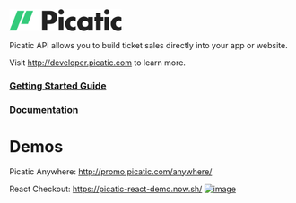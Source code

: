 <img src="assets/picatic-logo-duotone-darkbg.png" width="200" alt="Picatic logo" />

Picatic API allows you to build ticket sales directly into your app or website.

Visit http://developer.picatic.com to learn more.

### [Getting Started Guide](http://developer.picatic.com/v2/guides/getting-started/)
### [Documentation](http://developer.picatic.com/v2/api/)

# Demos

Picatic Anywhere: http://promo.picatic.com/anywhere/

React Checkout: https://picatic-react-demo.now.sh/
[![image](/assets/react-example-v2.gif)](https://picatic-react-demo.now.sh/)
